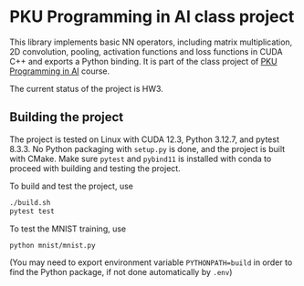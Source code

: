 # PKU Programming in AI class project
This library implements basic NN operators, including matrix multiplication,
2D convolution, pooling, activation functions and loss functions in CUDA C++
and exports a Python binding. It is part of the class project of
[PKU Programming in AI](https://pkuprogramminginai.github.io/Labs-Documentation/#/)
course.

The current status of the project is HW3.

## Building the project
The project is tested on Linux with CUDA 12.3, Python 3.12.7, and pytest 8.3.3.
No Python packaging with `setup.py` is done, and the project is built with CMake.
Make sure `pytest` and `pybind11` is installed with conda to proceed with
building and testing the project.

To build and test the project, use
```bash
./build.sh
pytest test
```

To test the MNIST training, use
```bash
python mnist/mnist.py
```
(You may need to export environment variable `PYTHONPATH=build` in order to find
the Python package, if not done automatically by `.env`)
